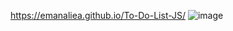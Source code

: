https://emanaliea.github.io/To-Do-List-JS/
![image](https://github.com/user-attachments/assets/d75f2c4e-258b-4368-885e-190def0b914b)
